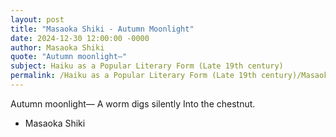 ```yaml
---
layout: post
title: "Masaoka Shiki - Autumn Moonlight"
date: 2024-12-30 12:00:00 -0000
author: Masaoka Shiki
quote: "Autumn moonlight—"
subject: Haiku as a Popular Literary Form (Late 19th century)
permalink: /Haiku as a Popular Literary Form (Late 19th century)/Masaoka Shiki/Masaoka Shiki - Autumn Moonlight
---
```


Autumn moonlight—
A worm digs silently
Into the chestnut.

- Masaoka Shiki
